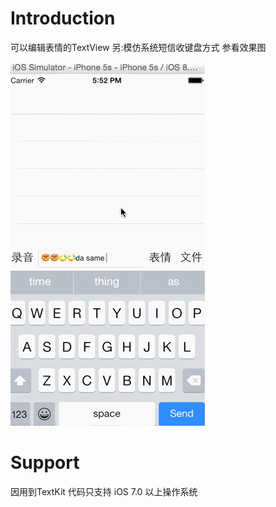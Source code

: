 # Introduction
可以编辑表情的TextView 另:模仿系统短信收键盘方式 参看效果图
<br/>
<br/>
<img  src="ios7Key.gif"  alt="ios7Key.gif" />
# Support
因用到TextKit 代码只支持 iOS 7.0 以上操作系统
